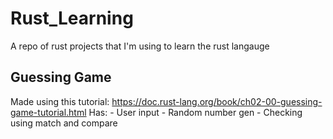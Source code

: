 # Rust_Learning
A repo of rust projects that I'm using to learn the rust langauge 

## Guessing Game
Made using this tutorial: https://doc.rust-lang.org/book/ch02-00-guessing-game-tutorial.html 
Has:
    - User input 
    - Random number gen
    - Checking using match and compare 
    